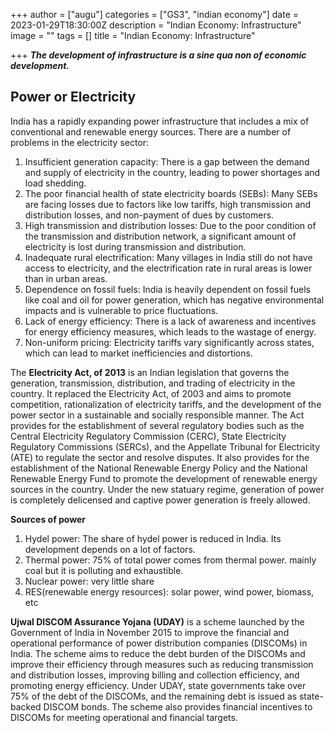 +++
author = ["augu"]
categories = ["GS3", "indian economy"]
date = 2023-01-29T18:30:00Z
description = "Indian Economy: Infrastructure"
image = ""
tags = []
title = "Indian Economy: Infrastructure"

+++
**_The development of infrastructure is a sine qua non of economic development._**

## Power or Electricity

India has a rapidly expanding power infrastructure that includes a mix of conventional and renewable energy sources. There are a number of problems in the electricity sector:

1. Insufficient generation capacity: There is a gap between the demand and supply of electricity in the country, leading to power shortages and load shedding.
2. The poor financial health of state electricity boards (SEBs): Many SEBs are facing losses due to factors like low tariffs, high transmission and distribution losses, and non-payment of dues by customers.
3. High transmission and distribution losses: Due to the poor condition of the transmission and distribution network, a significant amount of electricity is lost during transmission and distribution.
4. Inadequate rural electrification: Many villages in India still do not have access to electricity, and the electrification rate in rural areas is lower than in urban areas.
5. Dependence on fossil fuels: India is heavily dependent on fossil fuels like coal and oil for power generation, which has negative environmental impacts and is vulnerable to price fluctuations.
6. Lack of energy efficiency: There is a lack of awareness and incentives for energy efficiency measures, which leads to the wastage of energy.
7. Non-uniform pricing: Electricity tariffs vary significantly across states, which can lead to market inefficiencies and distortions.

The **Electricity Act, of 2013** is an Indian legislation that governs the generation, transmission, distribution, and trading of electricity in the country. It replaced the Electricity Act, of 2003 and aims to promote competition, rationalization of electricity tariffs, and the development of the power sector in a sustainable and socially responsible manner. The Act provides for the establishment of several regulatory bodies such as the Central Electricity Regulatory Commission (CERC), State Electricity Regulatory Commissions (SERCs), and the Appellate Tribunal for Electricity (ATE) to regulate the sector and resolve disputes. It also provides for the establishment of the National Renewable Energy Policy and the National Renewable Energy Fund to promote the development of renewable energy sources in the country. Under the new statuary regime, generation of power is completely delicensed and captive power generation is freely allowed.

**Sources of power**

1. Hydel power: The share of hydel power is reduced in India. Its development depends on a lot of factors.
2. Thermal power: 75% of total power comes from thermal power. mainly coal but it is polluting and exhaustible.
3. Nuclear power: very little share
4. RES(renewable energy resources): solar power, wind power, biomass, etc

**Ujwal DISCOM Assurance Yojana (UDAY)** is a scheme launched by the Government of India in November 2015 to improve the financial and operational performance of power distribution companies (DISCOMs) in India. The scheme aims to reduce the debt burden of the DISCOMs and improve their efficiency through measures such as reducing transmission and distribution losses, improving billing and collection efficiency, and promoting energy efficiency. Under UDAY, state governments take over 75% of the debt of the DISCOMs, and the remaining debt is issued as state-backed DISCOM bonds. The scheme also provides financial incentives to DISCOMs for meeting operational and financial targets.